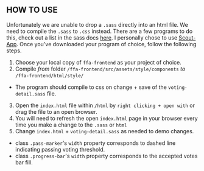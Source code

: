 ## HOW TO USE

Unfortunately we are unable to drop a `.sass` directly into an html file. We need to compile the `.sass` to `.css` instead. There are a few programs to do this, check out a list in the sass docs [here](https://sass-lang.com/install). I personally chose to use [Scout-App](https://scout-app.io/). Once you've downloaded your program of choice, follow the following steps.
1. Choose your local copy of `ffa-frontend` as your project of choice.
2. Compile _from_ folder `/ffa-frontend/src/assets/style/components` _to_ `/ffa-frontend/html/style/`
  * The program should compile to css on change + save of the `voting-detail.sass` file.  
3. Open the `index.html` file within `/html` by `right clicking + open with` or drag the file to an open browser.
4. You will need to refresh the open `index.html` page in your browser every time you make a change to the `.sass` or `html`
5. Change `index.html` + `voting-detail.sass` as needed to demo changes.
  * class `.pass-marker`'s `width` property corresponds to dashed line indicating passing voting threshold. 
  * class `.progress-bar`'s `width` property corresponds to the accepted votes bar fill.
